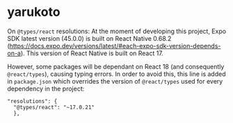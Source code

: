 # yarukoto

On `@types/react` resolutions:
At the moment of developing this project, Expo SDK latest version (45.0.0) is built on React Native 0.68.2 (https://docs.expo.dev/versions/latest/#each-expo-sdk-version-depends-on-a). This version of React Native is built on React 17.

However, some packages will be dependant on React 18 (and consequently `@react/types`), causing typing errors. In order to avoid this, this line is added in `package.json` which overrides the version of `@react/types` used for every dependency in the project:

```
"resolutions": {
  "@types/react": "~17.0.21"
  },
```
